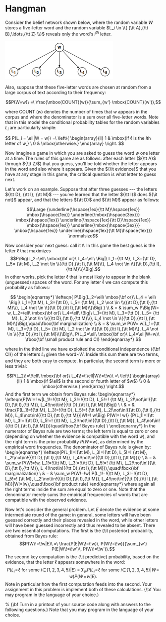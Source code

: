 # Hangman

Consider the belief network shown below, where the random variable $W$ stores a five-letter word and the random variable $L_i \in \\{ {\tt A},{\tt B},\ldots,{\tt Z} \\}$ reveals only the word's $i^{th}$ letter. 

![](hangmanBN.png)

Also, suppose that these five-letter words are chosen at random from a large corpus of text according to their frequency:

$$P(W=w)\ =\ \frac{\mbox{COUNT}(w)}{\sum_{w'} \mbox{COUNT}(w')},$$

where COUNT $(w)$ denotes the number of times that $w$ appears in the corpus and where the denominator is a sum over all five-letter words. Note that in this model the conditional probability tables for the random variables $L_i$ are particularly simple:

$$
P(L_i = \ell|W = w)\ =\ \left\\{
\begin{array}{ll}
  1 & \mbox{if $\ell$ is the $i$th letter of $w$,} \\
  0 & \mbox{otherwise.}
\end{array}
\right.
$$

Now imagine a game in which you are asked to guess the word $w$ one letter at a time.  The rules of this game are as follows: after each letter (${\tt A}$ through ${\tt Z}$) that you guess, you'll be told whether the letter appears in the word and also where it appears.  Given the ${\it evidence}$ that you have at any stage in this game, the critical question is what letter to guess next.

Let's work on an example. Suppose that after three guesses --- the letters ${\tt D}, {\tt I}, {\tt M}$ --- you've learned that the letter ${\tt I}$ does ${\it not}$ appear, and that the letters ${\tt D}$ and ${\tt M}$ appear as follows:

$$\Large
{\underline{\hspace{1ex}{\tt M}\hspace{1ex}} 
\mbox{\hspace{1ex}} 
\underline{\mbox{\hspace{3ex}}}
\mbox{\hspace{1ex}} 
\underline{\hspace{1ex}{\tt D}\hspace{1ex}}
\mbox{\hspace{1ex}} 
\underline{\mbox{\hspace{3ex}}}
\mbox{\hspace{1ex}} 
\underline{\hspace{1ex}{\tt M}\hspace{1ex}}}
\normalsize$$

Now consider your next guess: call it $\ell$.  In this game the best guess is the letter $\ell$ that maximizes
$$P\Big(L_2=\ell\ \mbox{\bf or}\ L_4=\ell\ \Big|\ L_1={\tt M}, L_3={\tt D}, L_5= {\tt M}, L_2 \not \in \\{{\tt D},{\tt I},{\tt M}\\}, L_4 \not \in \\{{\tt D},{\tt I},{\tt M}\\}\Big).$$
In other works, pick the letter $\ell$ that is most likely to appear in the blank (unguessed) spaces of the word.  For any letter $\ell$ we can compute this probability as follows:

$$
\begin{eqnarray*}
\lefteqn{ P\Big(L_2=\ell\ \mbox{\bf or}\ L_4 = \ell\ \Big|\ L_1={\tt M}, L_3={\tt D}, L_5= {\tt M}, L_2 \not \in \\{{\tt D},{\tt I},{\tt M}\\}, L_4 \not \in \\{{\tt D},{\tt I},{\tt M}\\}\Big) } \\
 & = & \sum_w P\Big(W= w, L_2=\ell\ \mbox{\bf or}\ L_4=\ell\ \Big|\ L_1={\tt M}, L_3={\tt D}, L_5= {\tt M}, L_2 \not \in \\{{\tt D},{\tt I},{\tt M}\\}, L_4 \not \in \\{{\tt D},{\tt I},{\tt M}\\}\Big),\quad\fbox{\bf marginalization} \\
 & = & \sum_w P(W= w|L_1={\tt M}, L_3={\tt D}, L_5= {\tt M}, L_2 \not \in \\{{\tt D},{\tt I},{\tt M}\\}, L_4 \not \in \\{{\tt D},{\tt I},{\tt M}\\}\Big)\, P(L_2=\ell\ \mbox{\bf or}\ L_4=\ell|W=w)\ \fbox{\bf \small product rule and CI}
\end{eqnarray*}
$$

where in the third line we have exploited the conditional independence ({\bf CI}) of the letters $L_i$ given the word~$W$.  Inside this sum there are two terms, and they are both easy to compute.  In particular, the second term is more or less trivial:

$$P(L_2\!=\!\ell\ \mbox{\bf or}\ L_4\!=\!\ell|W\!=\!w)\
 =\ \left\{ \begin{array}{ll}
  1 & \mbox{if $\ell$ is the second or fourth letter of $w$} \\
  0 & \mbox{otherwise.}
\end{array} \right.$$
And the first term we obtain from Bayes rule:
\begin{eqnarray*}
\lefteqn{P(W\!=\! w|L_1\!=\!{\tt M}, L_3\!=\!{\tt D}, L_5\!=\! {\tt M}, L_2\!\not\in\!\{{\tt D},{\tt I},{\tt M}\}, L_4\!\not\in\!\{{\tt D},{\tt I},{\tt M}\}\Big)} \\ \\
  & = & \frac{P(L_1\!=\!{\tt M}, L_3\!=\!{\tt D}, L_5\!=\! {\tt M}, L_2\!\not\in\!\{{\tt D},{\tt I},{\tt M}\}, L_4\!\not\in\!\{{\tt D},{\tt I},{\tt M}\}|W\!=\! w\Big) P(W\!=\! w)}
{P(L_1\!=\!{\tt M}, L_3\!=\!{\tt D}, L_5\!=\! {\tt M}, L_2\!\not\in\!\{{\tt D},{\tt I},{\tt M}\}, L_4\!\not\in\!\{{\tt D},{\tt I},{\tt M}\})}\quad\fbox{\bf Bayes rule} \\
\end{eqnarray*}
In the numerator of Bayes rule are two terms; the left term is equal to zero or one (depending on whether the evidence is compatible with the word $w$), and the right term is the prior probability $P(W\!=\!w)$, as determined by the empirical word frequencies.  The denominator of Bayes rule is given by:
\begin{eqnarray*}
\lefteqn{P(L_1\!=\!{\tt M}, L_3\!=\!{\tt D}, L_5\!=\! {\tt M}, L_2\!\not\in\!\{{\tt D},{\tt I},{\tt M}\}, L_4\!\not\in\!\{{\tt D},{\tt I},{\tt M}\})}  \\
  & = & \sum_w P(W\!=\!w, L_1\!=\!{\tt M}, L_3\!=\!{\tt D}, L_5\!=\! {\tt M}, L_2\!\not\in\!\{{\tt D},{\tt I},{\tt M}\}, L_4\!\not\in\!\{{\tt D},{\tt I},{\tt M}\}),\quad\fbox{\bf marginalization} \\
  & = & \sum_w P(W\!=\!w) P(L_1\!=\!{\tt M}, L_3\!=\!{\tt D}, L_5\!=\! {\tt M}, L_2\!\not\in\!\{{\tt D},{\tt I},{\tt M}\}, L_4\!\not\in\!\{{\tt D},{\tt I},{\tt M}\}|W\!=\!w),\quad\fbox{\bf product rule}
 \end{eqnarray*}
where again all the right terms inside the sum are equal to zero or one.  Note that the denominator merely sums the empirical frequencies of words that are compatible with the observed evidence. 
 
Now let's consider the general problem.  Let $E$ denote the evidence at some intermediate round of the game: in general, some letters will have been guessed correctly and their places revealed in the word, while other letters will have been guessed incorrectly and thus revealed to be absent.  There are two essential computations.  The first is the {\it posterior} probability, obtained from Bayes rule:
$$P(W\!=\!w|E)\
  =\ \frac{P(E|W\!=\!w)\, P(W\!=\!w)}{\sum_{w'} P(E|W\!=\!w')\, P(W\!=\!w')}.$$
The second key computation is the {\it predictive} probability, based on the evidence, that the letter $\ell$ appears somewhere in the word:
$$P\Big(L_i\!=\! \ell\ \mbox{for some}\ i\!\in\!\{1,2,3,4,5\} \Big| E\Big)\
 =\  \sum_w P\Big(L_i\!=\! \ell\ \mbox{for some}\ i\!\in\!\{1,2,3,4,5\} \Big| W\!=\!w\Big) P\Big(W\!=\!w\Big|E\Big).$$
Note in particular how the first computation feeds into the second.  Your assignment in this problem is implement both of these calculations.  {\bf You may program in the language of your choice.}

% {\bf Turn in a printout of your source code along with answers to the following questions.}  Note that you may program in the language of your choice.

